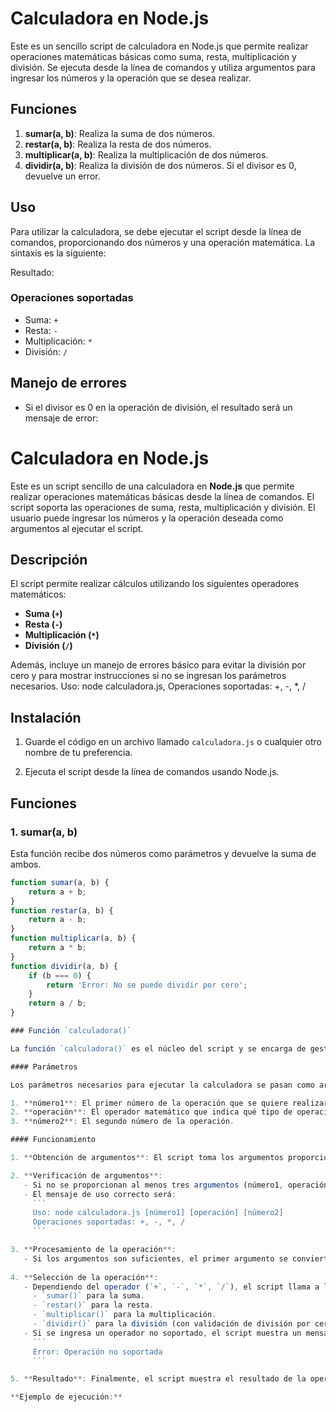 # Calculadora en Node.js

Este es un sencillo script de calculadora en Node.js que permite realizar operaciones matemáticas básicas como suma, resta, multiplicación y división. Se ejecuta desde la línea de comandos y utiliza argumentos para ingresar los números y la operación que se desea realizar.

## Funciones

1. **sumar(a, b)**: Realiza la suma de dos números.
2. **restar(a, b)**: Realiza la resta de dos números.
3. **multiplicar(a, b)**: Realiza la multiplicación de dos números.
4. **dividir(a, b)**: Realiza la división de dos números. Si el divisor es 0, devuelve un error.

## Uso

Para utilizar la calculadora, se debe ejecutar el script desde la línea de comandos, proporcionando dos números y una operación matemática. La sintaxis es la siguiente:

Resultado: 

### Operaciones soportadas
- Suma: `+`
- Resta: `-`
- Multiplicación: `*`
- División: `/`

## Manejo de errores

- Si el divisor es 0 en la operación de división, el resultado será un mensaje de error:

# Calculadora en Node.js

Este es un script sencillo de una calculadora en **Node.js** que permite realizar operaciones matemáticas básicas desde la línea de comandos. El script soporta las operaciones de suma, resta, multiplicación y división. El usuario puede ingresar los números y la operación deseada como argumentos al ejecutar el script.

## Descripción

El script permite realizar cálculos utilizando los siguientes operadores matemáticos:

- **Suma (`+`)**
- **Resta (`-`)**
- **Multiplicación (`*`)**
- **División (`/`)**

Además, incluye un manejo de errores básico para evitar la división por cero y para mostrar instrucciones si no se ingresan los parámetros necesarios.
Uso: node calculadora.js, 
Operaciones soportadas: +, -, *, /


## Instalación
1. Guarde el código en un archivo llamado `calculadora.js` o cualquier otro nombre de tu preferencia.

2. Ejecuta el script desde la línea de comandos usando Node.js.

## Funciones

### 1. **sumar(a, b)**

Esta función recibe dos números como parámetros y devuelve la suma de ambos.

```js
function sumar(a, b) {
    return a + b;
}
function restar(a, b) {
    return a - b;
}
function multiplicar(a, b) {
    return a * b;
}
function dividir(a, b) {
    if (b === 0) {
        return 'Error: No se puede dividir por cero';
    }
    return a / b;
}

### Función `calculadora()`

La función `calculadora()` es el núcleo del script y se encarga de gestionar la entrada de datos, realizar el cálculo correspondiente y mostrar el resultado. No recibe parámetros directamente, ya que los parámetros (números y operación) se obtienen desde la línea de comandos mediante `process.argv`.

#### Parámetros

Los parámetros necesarios para ejecutar la calculadora se pasan como argumentos en la línea de comandos al ejecutar el script. Estos son:

1. **número1**: El primer número de la operación que se quiere realizar.
2. **operación**: El operador matemático que indica qué tipo de operación se debe realizar. Los operadores soportados son: `+` (suma), `-` (resta), `*` (multiplicación), `/` (división).
3. **número2**: El segundo número de la operación.

#### Funcionamiento

1. **Obtención de argumentos**: El script toma los argumentos proporcionados al ejecutar el archivo desde la terminal. Estos valores se capturan utilizando `process.argv.slice(2)`, lo que excluye el nombre del archivo y los posibles parámetros de Node.js.

2. **Verificación de argumentos**: 
   - Si no se proporcionan al menos tres argumentos (número1, operación, número2), el script mostrará un mensaje de uso correcto y no continuará con el cálculo.
   - El mensaje de uso correcto será:
     ```
     Uso: node calculadora.js [número1] [operación] [número2]
     Operaciones soportadas: +, -, *, /
     ```

3. **Procesamiento de la operación**:
   - Si los argumentos son suficientes, el primer argumento se convierte en un número (`num1`), el segundo es el operador (`operacion`), y el tercero se convierte en el segundo número de la operación (`num2`).
   
4. **Selección de la operación**: 
   - Dependiendo del operador (`+`, `-`, `*`, `/`), el script llama a la función correspondiente:
     - `sumar()` para la suma.
     - `restar()` para la resta.
     - `multiplicar()` para la multiplicación.
     - `dividir()` para la división (con validación de división por cero).
   - Si se ingresa un operador no soportado, el script muestra un mensaje de error:
     ```
     Error: Operación no soportada
     ```

5. **Resultado**: Finalmente, el script muestra el resultado de la operación en la terminal, o el mensaje de error si la operación no es válida o si ocurre un error (como la división por cero).

**Ejemplo de ejecución:**


